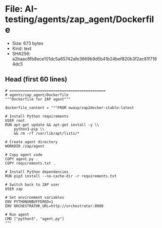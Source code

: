 # File: AI-testing/agents/zap_agent/Dockerfile

- Size: 673 bytes
- Kind: text
- SHA256: a2baac8fb8ece101dc5a85742afe3669b9d5b41b24bef820b3f2ac81f7164dc5

## Head (first 60 lines)

```
# ============================================
# agents/zap_agent/Dockerfile
"""Dockerfile for ZAP agent"""

dockerfile_content = """FROM owasp/zap2docker-stable:latest

# Install Python requirements
USER root
RUN apt-get update && apt-get install -y \\
    python3-pip \\
    && rm -rf /var/lib/apt/lists/*

# Create agent directory
WORKDIR /zap/agent

# Copy agent code
COPY agent.py .
COPY requirements.txt .

# Install Python dependencies
RUN pip3 install --no-cache-dir -r requirements.txt

# Switch back to ZAP user
USER zap

# Set environment variables
ENV PYTHONUNBUFFERED=1
ENV ORCHESTRATOR_URL=http://orchestrator:8080

# Run agent
CMD ["python3", "agent.py"]
"""
```

